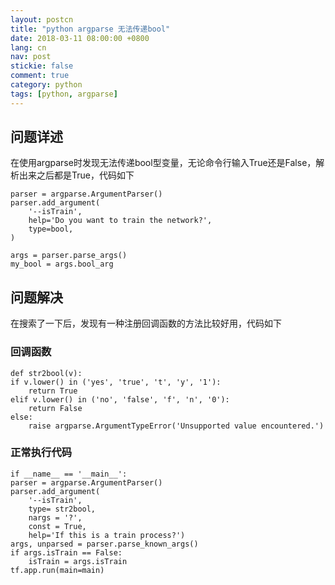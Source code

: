 ```yaml
---
layout: postcn
title: "python argparse 无法传递bool"
date: 2018-03-11 08:00:00 +0800
lang: cn
nav: post
stickie: false 
comment: true
category: python
tags: [python, argparse]
---
```


## 问题详述

在使用argparse时发现无法传递bool型变量，无论命令行输入True还是False，解析出来之后都是True，代码如下
<!-- more -->
    parser = argparse.ArgumentParser()
    parser.add_argument(
        '--isTrain',
        help='Do you want to train the network?',
        type=bool,
    )
    
    args = parser.parse_args()
    my_bool = args.bool_arg
    

## 问题解决

在搜索了一下后，发现有一种注册回调函数的方法比较好用，代码如下

### 回调函数

    def str2bool(v):
    if v.lower() in ('yes', 'true', 't', 'y', '1'):
        return True
    elif v.lower() in ('no', 'false', 'f', 'n', '0'):
        return False
    else:
        raise argparse.ArgumentTypeError('Unsupported value encountered.')
    

### 正常执行代码

    if __name__ == '__main__':
    parser = argparse.ArgumentParser()
    parser.add_argument(
        '--isTrain',
        type= str2bool,
        nargs = '?', 
        const = True, 
        help='If this is a train process?')
    args, unparsed = parser.parse_known_args()
    if args.isTrain == False:
        isTrain = args.isTrain 
    tf.app.run(main=main)